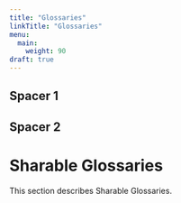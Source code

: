 ```yaml
---
title: "Glossaries"
linkTitle: "Glossaries"
menu:
  main:
    weight: 90
draft: true
---
```



## Spacer 1

## Spacer 2

# Sharable Glossaries

This section describes Sharable Glossaries.

